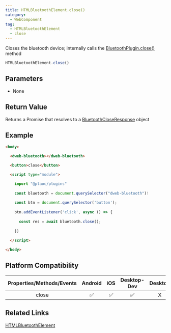 ```yaml
---
title: HTMLBluetoothElement.close()
category:
  - WebComponent
tag:
  - HTMLBluetoothElement
  - close
---
```


Closes the bluetooth device; internally calls the [BluetoothPlugin.close()](../../plugin/bluetooth/close.md) method

```js
HTMLBluetoothElement.close()
```

## Parameters

  - None

## Return Value

  Returns a Promise that resolves to a [BluetoothCloseResponse](../../interface/bluetooth-close-response.md) object


## Example

```html
<body>

  <dweb-bluetooth></dweb-bluetooth>

  <button>close</button>

  <script type="module">

    import "@plaoc/plugins"
    
    const bluetooth = document.querySelector("dweb-bluetooth")!
    
    const btn = document.querySelector('button');
    
    btn.addEventListener('click', async () => {
    
      const res = await bluetooth.close();
      
    })
    
  </script>

</body>
```

## Platform Compatibility

| Properties/Methods/Events | Android | iOS | Desktop-Dev | Desktop |
|:------------:|:-------:|:---:|:----------:|:-------:|
| close        | ✅       | ✅   | ✅         | X       |

## Related Links
[HTMLBluetoothElement](./index.md)